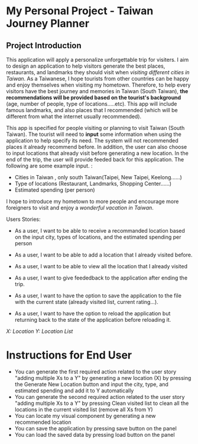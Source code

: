 # My Personal Project - Taiwan Journey Planner

## Project Introduction  

This application will apply a personalize unforgettable trip for visiters. I aim to design an application to help visitors generate the best places, restaurants, and landmarks they should visit when *visiting different cities in Taiwan*. As a Taiwanese, I hope tourists from other countries can be happy and enjoy themselves when visiting my hometown. Therefore, to help every visitors have the best journey and memories in Taiwan (South Taiwan), **the recommendations will be provided based on the tourist's background** (age, number of people, type of locations…..etc). This app will include famous landmarks, and also places that I recommended (which will be different from what the internet usually recommended).

This app is specified for people visiting or planning to visit Taiwan (South Taiwan). The tourist will need to **input** some information when using the application to help specify its need. The system will not recommended places it already recommend before. In addition, the user can also choose to input locations that already visit before generating a new location. In the end of the trip, the user will provide feeded back for this application. The following are some example input. :
- Cities in Taiwan , only south Taiwan(Taipei, New Taipei, Keelong......)
- Type of locations (Restaurant, Landmarks, Shopping Center......)
- Estimated spending (per person)

I hope to introduce my hometown to more people and encourage more foreigners to visit and enjoy a *wonderful vacation in Taiwan*.

Users Stories: 
- As a user, I want to be able to receive a recommanded location based on the input city, types of locations, and the estimated spending per person 
- As a user, I want to be able to add a location that I already visited before.
- As a user, I want to be able to view all the location that I already visited 
- As a user, I want to give feededback to the application after ending the trip.

- As a user, I want to have the option to save the application to the file with the current state (already visited list, current rating...).
- As a user, I want to have the option to reload the application but returning back to the state of the application before reloading it. 

*X: Location*
*Y: Location List*

# Instructions for End User

- You can generate the first required action related to the user story "adding multiple Xs to a Y" by generating a new location (X) by pressing the Generate New Location button and input the city, type, and estimated spending and add it to Y automatically
- You can generate the second required action related to the user story "adding multiple Xs to a Y" by pressing Clean visited list to clean all the locations in the current visited list (remove all Xs from Y)
- You can locate my visual component by generating a new recommended location 
- You can save the application by pressing save button on the panel 
- You can load the saved data by pressing load button on the panel
